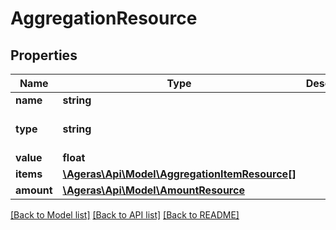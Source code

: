 # AggregationResource

## Properties
Name | Type | Description | Notes
------------ | ------------- | ------------- | -------------
**name** | **string** |  | [optional] 
**type** | **string** |  | [optional] [default to 'unknown']
**value** | **float** |  | [optional] 
**items** | [**\Ageras\Api\Model\AggregationItemResource[]**](AggregationItemResource.md) |  | [optional] 
**amount** | [**\Ageras\Api\Model\AmountResource**](AmountResource.md) |  | [optional] 

[[Back to Model list]](../README.md#documentation-for-models) [[Back to API list]](../README.md#documentation-for-api-endpoints) [[Back to README]](../README.md)


